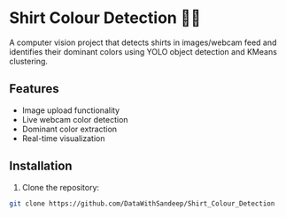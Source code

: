 # Shirt Colour Detection 👕🎨

A computer vision project that detects shirts in images/webcam feed and identifies their dominant colors using YOLO object detection and KMeans clustering.

## Features
- Image upload functionality
- Live webcam color detection
- Dominant color extraction
- Real-time visualization

## Installation

1. Clone the repository:
```bash
git clone https://github.com/DataWithSandeep/Shirt_Colour_Detection
